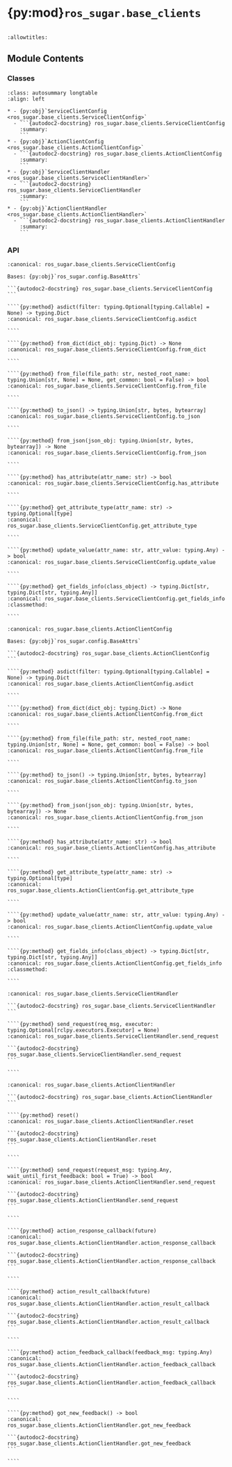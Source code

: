 # {py:mod}`ros_sugar.base_clients`

```{py:module} ros_sugar.base_clients
```

```{autodoc2-docstring} ros_sugar.base_clients
:allowtitles:
```

## Module Contents

### Classes

````{list-table}
:class: autosummary longtable
:align: left

* - {py:obj}`ServiceClientConfig <ros_sugar.base_clients.ServiceClientConfig>`
  - ```{autodoc2-docstring} ros_sugar.base_clients.ServiceClientConfig
    :summary:
    ```
* - {py:obj}`ActionClientConfig <ros_sugar.base_clients.ActionClientConfig>`
  - ```{autodoc2-docstring} ros_sugar.base_clients.ActionClientConfig
    :summary:
    ```
* - {py:obj}`ServiceClientHandler <ros_sugar.base_clients.ServiceClientHandler>`
  - ```{autodoc2-docstring} ros_sugar.base_clients.ServiceClientHandler
    :summary:
    ```
* - {py:obj}`ActionClientHandler <ros_sugar.base_clients.ActionClientHandler>`
  - ```{autodoc2-docstring} ros_sugar.base_clients.ActionClientHandler
    :summary:
    ```
````

### API

`````{py:class} ServiceClientConfig
:canonical: ros_sugar.base_clients.ServiceClientConfig

Bases: {py:obj}`ros_sugar.config.BaseAttrs`

```{autodoc2-docstring} ros_sugar.base_clients.ServiceClientConfig
```

````{py:method} asdict(filter: typing.Optional[typing.Callable] = None) -> typing.Dict
:canonical: ros_sugar.base_clients.ServiceClientConfig.asdict

````

````{py:method} from_dict(dict_obj: typing.Dict) -> None
:canonical: ros_sugar.base_clients.ServiceClientConfig.from_dict

````

````{py:method} from_file(file_path: str, nested_root_name: typing.Union[str, None] = None, get_common: bool = False) -> bool
:canonical: ros_sugar.base_clients.ServiceClientConfig.from_file

````

````{py:method} to_json() -> typing.Union[str, bytes, bytearray]
:canonical: ros_sugar.base_clients.ServiceClientConfig.to_json

````

````{py:method} from_json(json_obj: typing.Union[str, bytes, bytearray]) -> None
:canonical: ros_sugar.base_clients.ServiceClientConfig.from_json

````

````{py:method} has_attribute(attr_name: str) -> bool
:canonical: ros_sugar.base_clients.ServiceClientConfig.has_attribute

````

````{py:method} get_attribute_type(attr_name: str) -> typing.Optional[type]
:canonical: ros_sugar.base_clients.ServiceClientConfig.get_attribute_type

````

````{py:method} update_value(attr_name: str, attr_value: typing.Any) -> bool
:canonical: ros_sugar.base_clients.ServiceClientConfig.update_value

````

````{py:method} get_fields_info(class_object) -> typing.Dict[str, typing.Dict[str, typing.Any]]
:canonical: ros_sugar.base_clients.ServiceClientConfig.get_fields_info
:classmethod:

````

`````

`````{py:class} ActionClientConfig
:canonical: ros_sugar.base_clients.ActionClientConfig

Bases: {py:obj}`ros_sugar.config.BaseAttrs`

```{autodoc2-docstring} ros_sugar.base_clients.ActionClientConfig
```

````{py:method} asdict(filter: typing.Optional[typing.Callable] = None) -> typing.Dict
:canonical: ros_sugar.base_clients.ActionClientConfig.asdict

````

````{py:method} from_dict(dict_obj: typing.Dict) -> None
:canonical: ros_sugar.base_clients.ActionClientConfig.from_dict

````

````{py:method} from_file(file_path: str, nested_root_name: typing.Union[str, None] = None, get_common: bool = False) -> bool
:canonical: ros_sugar.base_clients.ActionClientConfig.from_file

````

````{py:method} to_json() -> typing.Union[str, bytes, bytearray]
:canonical: ros_sugar.base_clients.ActionClientConfig.to_json

````

````{py:method} from_json(json_obj: typing.Union[str, bytes, bytearray]) -> None
:canonical: ros_sugar.base_clients.ActionClientConfig.from_json

````

````{py:method} has_attribute(attr_name: str) -> bool
:canonical: ros_sugar.base_clients.ActionClientConfig.has_attribute

````

````{py:method} get_attribute_type(attr_name: str) -> typing.Optional[type]
:canonical: ros_sugar.base_clients.ActionClientConfig.get_attribute_type

````

````{py:method} update_value(attr_name: str, attr_value: typing.Any) -> bool
:canonical: ros_sugar.base_clients.ActionClientConfig.update_value

````

````{py:method} get_fields_info(class_object) -> typing.Dict[str, typing.Dict[str, typing.Any]]
:canonical: ros_sugar.base_clients.ActionClientConfig.get_fields_info
:classmethod:

````

`````

`````{py:class} ServiceClientHandler(client_node: rclpy.node.Node, config: typing.Optional[ros_sugar.base_clients.ServiceClientConfig] = None, srv_name: typing.Optional[str] = None, srv_type: typing.Optional[type] = None)
:canonical: ros_sugar.base_clients.ServiceClientHandler

```{autodoc2-docstring} ros_sugar.base_clients.ServiceClientHandler
```

````{py:method} send_request(req_msg, executor: typing.Optional[rclpy.executors.Executor] = None)
:canonical: ros_sugar.base_clients.ServiceClientHandler.send_request

```{autodoc2-docstring} ros_sugar.base_clients.ServiceClientHandler.send_request
```

````

`````

`````{py:class} ActionClientHandler(client_node: rclpy.node.Node, config: typing.Optional[ros_sugar.base_clients.ActionClientConfig] = None, action_name: typing.Optional[str] = None, action_type: typing.Optional[type] = None)
:canonical: ros_sugar.base_clients.ActionClientHandler

```{autodoc2-docstring} ros_sugar.base_clients.ActionClientHandler
```

````{py:method} reset()
:canonical: ros_sugar.base_clients.ActionClientHandler.reset

```{autodoc2-docstring} ros_sugar.base_clients.ActionClientHandler.reset
```

````

````{py:method} send_request(request_msg: typing.Any, wait_until_first_feedback: bool = True) -> bool
:canonical: ros_sugar.base_clients.ActionClientHandler.send_request

```{autodoc2-docstring} ros_sugar.base_clients.ActionClientHandler.send_request
```

````

````{py:method} action_response_callback(future)
:canonical: ros_sugar.base_clients.ActionClientHandler.action_response_callback

```{autodoc2-docstring} ros_sugar.base_clients.ActionClientHandler.action_response_callback
```

````

````{py:method} action_result_callback(future)
:canonical: ros_sugar.base_clients.ActionClientHandler.action_result_callback

```{autodoc2-docstring} ros_sugar.base_clients.ActionClientHandler.action_result_callback
```

````

````{py:method} action_feedback_callback(feedback_msg: typing.Any)
:canonical: ros_sugar.base_clients.ActionClientHandler.action_feedback_callback

```{autodoc2-docstring} ros_sugar.base_clients.ActionClientHandler.action_feedback_callback
```

````

````{py:method} got_new_feedback() -> bool
:canonical: ros_sugar.base_clients.ActionClientHandler.got_new_feedback

```{autodoc2-docstring} ros_sugar.base_clients.ActionClientHandler.got_new_feedback
```

````

`````
